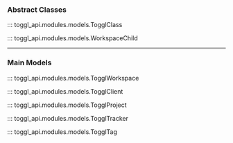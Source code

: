### Abstract Classes

::: toggl_api.modules.models.TogglClass

::: toggl_api.modules.models.WorkspaceChild

---

### Main Models

::: toggl_api.modules.models.TogglWorkspace

::: toggl_api.modules.models.TogglClient

::: toggl_api.modules.models.TogglProject

::: toggl_api.modules.models.TogglTracker

::: toggl_api.modules.models.TogglTag
